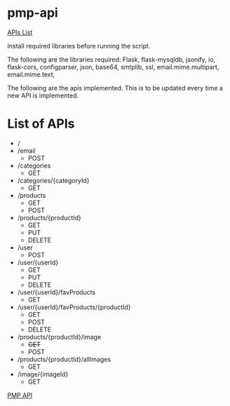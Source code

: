 # pmp-api #

[APIs List](#list-of-apis "Goto listofAPIs")

Install required libraries before running the script.

The following are the libraries required: Flask, flask-mysqldb, jsonify, io, flask-cors, configparser, json, base64, smtplib, ssl, email.mime.multipart, email.mime.text,

The following are the apis implemented. This is to be updated every time a new API is implemented.

# List of APIs #

* /
* /email
    * POST
* /categories
    * GET
* /categories/{categoryId}
    * GET
* /products
    * GET
    * POST
* /products/{productId}
    * GET
    * PUT
    * DELETE
* /user
    * POST
* /user/{userId}
    * GET
    * PUT
    * DELETE
* /user/{userId}/favProducts
    * GET
* /user/{userId}/favProducts/{productId}
    * GET
    * POST
    * DELETE
* /products/{productId}/image
    * ~~GET~~
    * POST
* /products/{productId}/allImages
    * GET
* /image/{imageId}
    * GET

[PMP API](#pmp-api "Goto PMP API heading")


